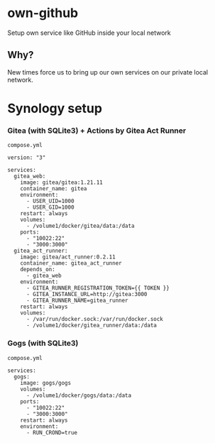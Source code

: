 # own-github
Setup own service like GitHub inside your local network

## Why?
New times force us to bring up our own services on our private local network.

# Synology setup

### Gitea (with SQLite3) + Actions by Gitea Act Runner
`compose.yml`
```YML
version: "3"

services:
  gitea_web:
    image: gitea/gitea:1.21.11
    container_name: gitea
    environment:
      - USER_UID=1000
      - USER_GID=1000
    restart: always
    volumes:
      - /volume1/docker/gitea/data:/data
    ports:
      - "10022:22"
      - "3000:3000"
  gitea_act_runner:
    image: gitea/act_runner:0.2.11
    container_name: gitea_act_runner
    depends_on:
      - gitea_web
    environment:
      - GITEA_RUNNER_REGISTRATION_TOKEN={{ TOKEN }}
      - GITEA_INSTANCE_URL=http://gitea:3000
      - GITEA_RUNNER_NAME=gitea_runner  
    restart: always
    volumes:
      - /var/run/docker.sock:/var/run/docker.sock
      - /volume1/docker/gitea_runner/data:/data
```

### Gogs (with SQLite3)
`compose.yml`
```YML
services:
  gogs:
    image: gogs/gogs
    volumes:
      - /volume1/docker/gogs/data:/data
    ports:
      - "10022:22"
      - "3000:3000"
    restart: always
    environment:
      - RUN_CROND=true
```
